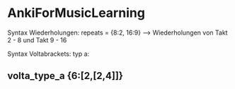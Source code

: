 # AnkiForMusicLearning

Syntax Wiederholungen:
repeats = {8:2, 16:9}
--> Wiederholungen von Takt 2 - 8 und Takt 9 - 16

Syntax Voltabrackets:
typ a:

volta_type_a {6:[2,[2,4]]}
-
